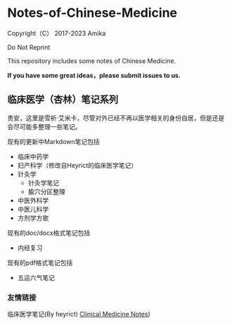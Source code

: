 # Notes-of-Chinese-Medicine

Copyright（C） 2017-2023 Amika

Do Not Reprint

This repository includes some notes of Chinese Medicine.

**If you have some great ideas，please submit issues to us.**

## 临床医学（杏林）笔记系列

贵安，这里是雪祈·艾米卡，尽管对外已经不再以医学相关的身份自居，但是还是会尽可能多整理一些笔记。

现有的更新中Markdown笔记包括
- 临床中药学
- 妇产科学（修改自Heyrict的临床医学笔记）
- 针灸学
  - 针灸学笔记
  - 腧穴分区整理
- 中医外科学
- 中医儿科学
- 方剂学方歌

现有的doc/docx格式笔记包括
- 内经复习

现有的pdf格式笔记包括
- 五运六气笔记

### 友情链接

临床医学笔记(By heyrict)
[Clinical Medicine Notes](https://github.com/heyrict/clinical-medicine-notes))